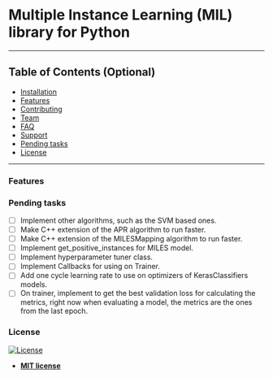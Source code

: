# Multiple Instance Learning (MIL) library for Python

---

## Table of Contents (Optional)

- [Installation](#installation)
- [Features](#features)
- [Contributing](#contributing)
- [Team](#team)
- [FAQ](#faq)
- [Support](#support)
- [Pending tasks](#pendingtasks)
- [License](#license)

---

### Features

### Pending tasks

- [ ] Implement other algorithms, such as the SVM based ones.
- [ ] Make C++ extension of the APR algorithm to run faster.
- [ ] Make C++ extension of the MILESMapping algorithm to run faster.
- [ ] Implement get_positive_instances for MILES model.
- [ ] Implement hyperparameter tuner class.
- [ ] Implement Callbacks for using on Trainer.
- [ ] Add one cycle learning rate to use on optimizers of KerasClassifiers models.
- [ ] On trainer, implement to get the best validation loss for calculating the metrics, right now when evaluating a model, the metrics are the ones from the last epoch.

### License
[![License](http://img.shields.io/:license-mit-blue.svg?style=flat-square)](http://badges.mit-license.org)
- **[MIT license](http://opensource.org/licenses/mit-license.php)**
